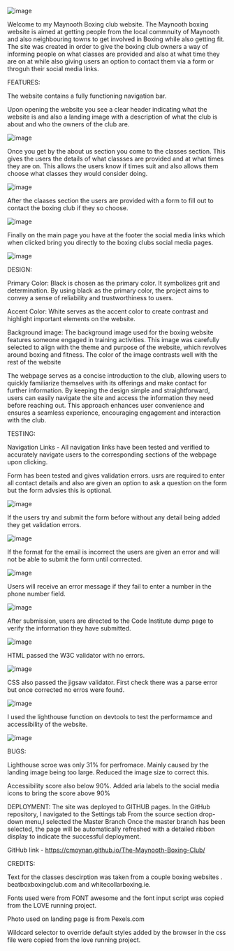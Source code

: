 ![image](https://github.com/cmoynan/The-Maynooth-Boxing-Club/assets/150179658/4f6716a7-d7c7-4523-8794-7e915fd02a2d)


Welcome to my Maynooth Boxing club website. The Maynooth boxing website is aimed at getting people from the local commnuity of Maynooth and also neighbouring towns to get involved in Boxing while also getting fit. The site was created in order to give the boxing club owners a way of informing people on what classes are provided and also at what time they are on at while also giving users an option to contact them via a form or throguh their social media links.

FEATURES:

The website contains a fully functioning navigation bar.

Upon opening the website you see a clear header indicating what the website is and also a landing image with a description of what the club is about and who the owners of the club are.

![image](https://github.com/cmoynan/The-Maynooth-Boxing-Club/assets/150179658/4fc0ed96-7460-485c-9975-05369159ef1c)


Once you get by the about us section you come to the classes section. This gives the users the details of what classses are provided and at what times they are on. This allows the users know if times suit and also allows them choose what classes they would consider doing.

![image](https://github.com/cmoynan/The-Maynooth-Boxing-Club/assets/150179658/1ab6b746-c00c-4281-8207-875f40b7d293)

After the claases section the users are provided with a form to fill out to contact the boxing club if they so choose.

![image](https://github.com/cmoynan/The-Maynooth-Boxing-Club/assets/150179658/88dbc99d-d72b-4918-86e3-75e4e02408ed)



Finally on the main page you have at the footer the social media links which when clicked bring you directly to the boxing clubs social media pages.

![image](https://github.com/cmoynan/The-Maynooth-Boxing-Club/assets/150179658/4ac1dd4c-7729-410b-a4e2-f503b7e5dd2a)

DESIGN:

Primary Color:
Black is chosen as the primary color. It symbolizes grit and determination. By using black as the primary color, the project aims to convey a sense of reliability and trustworthiness to users.

Accent Color:
White serves as the accent color to create contrast and highlight important elements on the website. 

Background image:
The background image used for the boxing website features someone engaged in training activities. This image was carefully selected to align with the theme and purpose of the website, which revolves around boxing and fitness. The color of the image contrasts well with the rest of the website

The webpage serves as a concise introduction to the club, allowing users to quickly familiarize themselves with its offerings and make contact for further information. By keeping the design simple and straightforward, users can easily navigate the site and access the information they need before reaching out. This approach enhances user convenience and ensures a seamless experience, encouraging engagement and interaction with the club.


TESTING:

Navigation Links - All navigation links have been tested and verified to accurately navigate users to the corresponding sections of the webpage upon clicking.

Form has been tested and gives validation errors. usrs are required to enter all contact details and also are given an option to ask a question on the form but the form advsies this is optional.

![image](https://github.com/cmoynan/The-Maynooth-Boxing-Club/assets/150179658/8c04642b-9250-456e-8a42-0a2a908a7b06)

If the users try and submit the form before without any detail being added they get validation errors.

![image](https://github.com/cmoynan/The-Maynooth-Boxing-Club/assets/150179658/4e8201c9-2626-483a-b0e6-50f9b2def665)

If the format for the email is incorrect the users are given an error and will not be able to submit the form until corrrected.

![image](https://github.com/cmoynan/The-Maynooth-Boxing-Club/assets/150179658/0acaec35-acfd-49d0-8afa-7e751c94fbe3)

Users will receive an error message if they fail to enter a number in the phone number field.

![image](https://github.com/cmoynan/The-Maynooth-Boxing-Club/assets/150179658/0a8d5f3e-feef-4cc2-86ce-fd263c911ce3)

After submission, users are directed to the Code Institute dump page to verify the information they have submitted.

![image](https://github.com/cmoynan/The-Maynooth-Boxing-Club/assets/150179658/46af76fa-dd8c-40ac-aac6-19b7ac1f7afb)



HTML passed the W3C validator with no errors.

![image](https://github.com/cmoynan/The-Maynooth-Boxing-Club/assets/150179658/f561f7a8-c12d-45fc-af32-7c4624eb02cf)

CSS also passed the jigsaw validator. First check there was a parse error but once corrected no erros were found.

![image](https://github.com/cmoynan/The-Maynooth-Boxing-Club/assets/150179658/90265899-3da3-4384-b77c-81ae982652d8)

I used the lighthouse function on devtools to test the performamce and accessibility of the website.

![image](https://github.com/cmoynan/The-Maynooth-Boxing-Club/assets/150179658/cc5d991d-885c-4e4a-82b4-9aac54ffd865)


BUGS:

Lighthouse scroe was only 31% for perfromace. Mainly caused by the landing image being too large. Reduced the image size to correct this.

Accessibility score also below 90%. Added aria labels to the social media icons to bring the score above 90%

DEPLOYMENT:
The site was deployed to GITHUB pages. In the GitHub repository, I navigated to the Settings tab From the source section drop-down menu,I selected the Master Branch Once the master branch has been selected, the page will be automatically refreshed with a detailed ribbon display to indicate the successful deployment.

GitHub link - https://cmoynan.github.io/The-Maynooth-Boxing-Club/

CREDITS:

Text for the classes descirption was taken from a couple boxing websites . beatboxboxingclub.com and whitecollarboxing.ie.

Fonts used were from FONT awesome and the font input script was copied from the LOVE running project.

Photo used on landing page is from Pexels.com

Wildcard selector to override default styles added by the browser in the css file were copied from the love running project.
